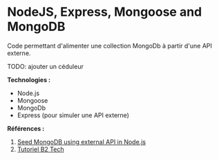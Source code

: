 # NodeJS, Express, Mongoose and MongoDB

Code permettant d'alimenter une collection MongoDb à partir d'une API externe.

TODO: ajouter un céduleur

**Technologies :**
- Node.js
- Mongoose
- MongoDb
- Express (pour simuler une API externe)

**Références :**

1. [Seed MongoDB using external API in Node.js](https://baraksaidoff.medium.com/seed-mongodb-using-external-api-in-node-js-e73f7a85ea5)
2. [Tutoriel B2 Tech](https://www.youtube.com/playlist?list=PLA7e3zmT6XQU_YoMn_Z9vpAOskP9xq57s)